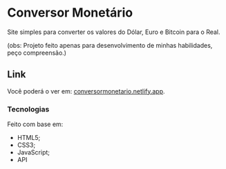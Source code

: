 # Conversor Monetário
Site simples para converter os valores do Dólar, Euro e Bitcoin para o Real.

(obs: Projeto feito apenas para desenvolvimento de minhas habilidades, peço compreensão.)
## Link

Você poderá o ver em: [conversormonetario.netlify.app](https://conversormonetario.netlify.app/).

### Tecnologias
Feito com base em:
- HTML5; 
- CSS3; 
- JavaScript;
- API
